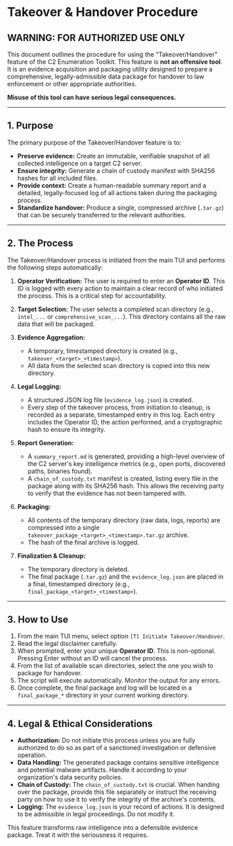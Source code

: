 # Takeover & Handover Procedure

## WARNING: FOR AUTHORIZED USE ONLY

This document outlines the procedure for using the "Takeover/Handover" feature of the C2 Enumeration Toolkit. This feature is **not an offensive tool**. It is an evidence acquisition and packaging utility designed to prepare a comprehensive, legally-admissible data package for handover to law enforcement or other appropriate authorities.

**Misuse of this tool can have serious legal consequences.**

---

## 1. Purpose

The primary purpose of the Takeover/Handover feature is to:
- **Preserve evidence:** Create an immutable, verifiable snapshot of all collected intelligence on a target C2 server.
- **Ensure integrity:** Generate a chain of custody manifest with SHA256 hashes for all included files.
- **Provide context:** Create a human-readable summary report and a detailed, legally-focused log of all actions taken during the packaging process.
- **Standardize handover:** Produce a single, compressed archive (`.tar.gz`) that can be securely transferred to the relevant authorities.

---

## 2. The Process

The Takeover/Handover process is initiated from the main TUI and performs the following steps automatically:

1.  **Operator Verification:** The user is required to enter an **Operator ID**. This ID is logged with every action to maintain a clear record of who initiated the process. This is a critical step for accountability.

2.  **Target Selection:** The user selects a completed scan directory (e.g., `intel_...` or `comprehensive_scan_...`). This directory contains all the raw data that will be packaged.

3.  **Evidence Aggregation:**
    *   A temporary, timestamped directory is created (e.g., `takeover_<target>_<timestamp>`).
    *   All data from the selected scan directory is copied into this new directory.

4.  **Legal Logging:**
    *   A structured JSON log file (`evidence_log.json`) is created.
    *   Every step of the takeover process, from initiation to cleanup, is recorded as a separate, timestamped entry in this log. Each entry includes the Operator ID, the action performed, and a cryptographic hash to ensure its integrity.

5.  **Report Generation:**
    *   A `summary_report.md` is generated, providing a high-level overview of the C2 server's key intelligence metrics (e.g., open ports, discovered paths, binaries found).
    *   A `chain_of_custody.txt` manifest is created, listing every file in the package along with its SHA256 hash. This allows the receiving party to verify that the evidence has not been tampered with.

6.  **Packaging:**
    *   All contents of the temporary directory (raw data, logs, reports) are compressed into a single `takeover_package_<target>_<timestamp>.tar.gz` archive.
    *   The hash of the final archive is logged.

7.  **Finalization & Cleanup:**
    *   The temporary directory is deleted.
    *   The final package (`.tar.gz`) and the `evidence_log.json` are placed in a final, timestamped directory (e.g., `final_package_<target>_<timestamp>`).

---

## 3. How to Use

1.  From the main TUI menu, select option `[T] Initiate Takeover/Handover`.
2.  Read the legal disclaimer carefully.
3.  When prompted, enter your unique **Operator ID**. This is non-optional. Pressing Enter without an ID will cancel the process.
4.  From the list of available scan directories, select the one you wish to package for handover.
5.  The script will execute automatically. Monitor the output for any errors.
6.  Once complete, the final package and log will be located in a `final_package_*` directory in your current working directory.

---

## 4. Legal & Ethical Considerations

- **Authorization:** Do not initiate this process unless you are fully authorized to do so as part of a sanctioned investigation or defensive operation.
- **Data Handling:** The generated package contains sensitive intelligence and potential malware artifacts. Handle it according to your organization's data security policies.
- **Chain of Custody:** The `chain_of_custody.txt` is crucial. When handing over the package, provide this file separately or instruct the receiving party on how to use it to verify the integrity of the archive's contents.
- **Logging:** The `evidence_log.json` is your record of actions. It is designed to be admissible in legal proceedings. Do not modify it.

This feature transforms raw intelligence into a defensible evidence package. Treat it with the seriousness it requires.